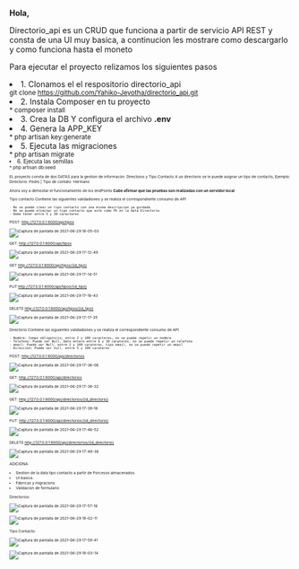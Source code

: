 <strong>Hola,</strong>

Directorio_api es un CRUD que funciona a partir de servicio API REST y consta de una UI muy basica, a continucion les mostrare como descargarlo y como funciona hasta el moneto

<span>Para ejecutar el proyecto relizamos los siguientes pasos</span>
<lu>
    <li>1. Clonamos el el respositorio directorio_api</li>
        <small>git clone https://github.com/Yahiko-Jeyotha/directorio_api.git</small>
    <li>2. Instala Composer en tu proyecto</li>
        <small>* composer install</small>
    <li>3. Crea la DB Y configura el archivo <strong>.env</strong></li>
    <li>4. Genera la APP_KEY</li>
        <small>* php artisan key:generate</small>
    <li>5. Ejecuta las migraciones</li>
        <small>* php artisan migrate<small>
    <li>6. Ejecuta las semillas</li>
        <small>* php artisan db:seed<small>
<lu>
    
<p>EL proyecto consta de dos DATAS para la gestion de informacón: Directoios y Tipo Contacto
   A un directorio se le puede asignar un tipo de contacto, Ejemplo: Directorio: Pedro | Tipo de contato: Hermano</p>
 
Ahora voy a demostar el funcionamiento de los endPoints
<strong>Cabe afirmar que las pruebas son realizadas con un servidor local</strong>
        

Tipo contacto Contiene las siguientes validadiones y se realiza el correspondiente consumo de API
   
    - No se puede crear un tipo contacto con una misma descripcion ya gurdada
    - No se puede eliminar un tipo contacto que este como FK en la data Directorio
    - Debe tener entre 5 y 30 caracteres 
    
POST:  http://127.0.0.1:8000/api/tipos
    
![Captura de pantalla de 2021-06-29 18-05-03](https://user-images.githubusercontent.com/50774406/120562951-18664680-c3cd-11eb-8983-ee4c8baf468b.png)

    
GET: http://127.0.0.1:8000/api/tipos
 
![Captura de pantalla de 2021-06-29 17-12-49](https://user-images.githubusercontent.com/50774406/120558982-de457680-c3c5-11eb-847b-38f7440c9274.png)
    
GET http://127.0.0.1:8000/api/tipos/{id_tipo}
    
![Captura de pantalla de 2021-06-29 17-14-51](https://user-images.githubusercontent.com/50774406/120559127-164cb980-c3c6-11eb-93d4-d39b83bf7475.png)
    
PUT http://127.0.0.1:8000/api/tipos/{id_tipo}

![Captura de pantalla de 2021-06-29 17-16-43](https://user-images.githubusercontent.com/50774406/120559263-5875fb00-c3c6-11eb-83c7-12d7c67ae2b7.png)

DELETE http://127.0.0.1:8000/api/tipos/{id_tipo}
    
![Captura de pantalla de 2021-06-29 17-17-35](https://user-images.githubusercontent.com/50774406/120559321-75aac980-c3c6-11eb-84d5-7da8804600e6.png)
    
    
Directorio Contiene las siguientes validadiones y se realiza el correspondiente consumo de API
    
    - Nombre: Compo obligatorio, entre 2 y 100 caracteres, no se puede repetir un nombre
    - Telefono: Puede ser Null, Dato entero entre 6 y 10 carateres, no se puede repetir un telefono
    - email: Puede ser Null, entre 2 y 100 carateres, tipo email, no se puede repetir un email
    - Direccion: Puede ser null. entre 5 y 100 carateres

POST:  http://127.0.0.1:8000/api/directorios

    
![Captura de pantalla de 2021-06-29 17-36-06](https://user-images.githubusercontent.com/50774406/120560885-3336bc00-c3c9-11eb-94e7-4f8e9b7428bd.png)
    
    
 
GET: http://127.0.0.1:8000/api/directorios
    
 
![Captura de pantalla de 2021-06-29 17-38-32](https://user-images.githubusercontent.com/50774406/120561239-c7088800-c3c9-11eb-9d38-d68bf6eda3f1.png)

    
    
GET: http://127.0.0.1:8000/api/directorios/{id_directorio}
 
![Captura de pantalla de 2021-06-29 17-39-18](https://user-images.githubusercontent.com/50774406/120561252-cbcd3c00-c3c9-11eb-9f83-ad41a0d363bb.png)
    
PUT: http://127.0.0.1:8000/api/directorios/{id_directorio}
    
![Captura de pantalla de 2021-06-29 17-46-52](https://user-images.githubusercontent.com/50774406/120561656-8e1ce300-c3ca-11eb-8702-004dd4ca997e.png)
    
DELETE http://127.0.0.1:8000/api/directorios/{id_directorio}

![Captura de pantalla de 2021-06-29 17-48-36](https://user-images.githubusercontent.com/50774406/120561773-ccb29d80-c3ca-11eb-840e-97a9ae2563d8.png)


 ADICIONA:
    
 - Gestion de la data tipo contacto a partir de Porcesos almacenados.
 - UI basica.
 - Fabricas y migracions
 - Validacion de formulario
    
Directorios:
    
 ![Captura de pantalla de 2021-06-29 17-57-16](https://user-images.githubusercontent.com/50774406/120562440-0506ab80-c3cc-11eb-940e-7b6ab8387658.png)
    
    
 ![Captura de pantalla de 2021-06-29 18-02-11](https://user-images.githubusercontent.com/50774406/120562785-b86fa000-c3cc-11eb-886a-181cf510795f.png)

    

Tipo Contacto:

![Captura de pantalla de 2021-06-29 17-59-41](https://user-images.githubusercontent.com/50774406/120562639-69296f80-c3cc-11eb-96d9-c4ed0e872cbf.png)
    
    
![Captura de pantalla de 2021-06-29 18-03-14](https://user-images.githubusercontent.com/50774406/120562842-d89f5f00-c3cc-11eb-90c9-82d1453463b0.png)



    


